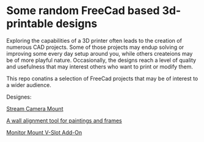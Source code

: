 # Some random FreeCad based 3d-printable designs

Exploring the capabilities of a 3D printer often leads to the creation of numerous CAD projects. Some of those projects may endup solving or improving some every day setup around you, while others createions may be of more playful nature. Occasionally, the designs reach a level of quality and usefulness that may interest others who want to print or modify them.

This repo conatins a selection of FreeCad projects that may be of interest to a wider audience.

Designes:

[Stream Camera Mount](stream-camera-mount/README.md)

[A wall alignment tool for paintings and frames](wall-alignment-tool-for-paintings/README.md)

[Monitor Mount V-Slot Add-On](vslot-monitor-mount/README.md)

